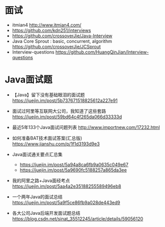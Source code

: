 # 面试

- itmian4 <http://www.itmian4.com/>
- <https://github.com/kdn251/interviews>
- https://github.com/crossoverJie/Java-Interview
- Java Core Sprout : basic, concurrent, algorithm https://github.com/crossoverJie/JCSprout
- Interview-questions <https://github.com/HuangQinJian/Interview-questions>

# Java面试题

- 【Java】留下没有基础眼泪的面试题 https://juejin.im/post/5b737671518825612a227e91
- 面试过阿里等互联网大公司，我知道了这些套路 https://juejin.im/post/59bd64c4f265da066d33333d
- 最近5年133个Java面试问题列表 <http://www.importnew.com/17232.html>
- 如何准备BAT技术面试答案(汇总版) <https://www.jianshu.com/p/1f1d3193d9e3>
- Java面试通关要点汇总集

  - <https://juejin.im/post/5a94a8ca6fb9a0635c049e67>
  - <https://juejin.im/post/5a9690fc5188257a865da3ee>

- 我的阿里之路+Java面经考点 <https://juejin.im/post/5aa4a2e35188255589496eb8>

- 一个两年Java的面试总结 <https://juejin.im/post/5a9f5ce86fb9a028de443ed9>
- 各大公司Java后端开发面试题总结 https://blog.csdn.net/sinat_35512245/article/details/59056120

